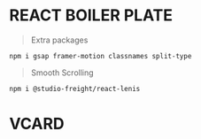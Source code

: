 # REACT BOILER PLATE

> Extra packages

`npm i gsap framer-motion classnames split-type`

> Smooth Scrolling

`npm i @studio-freight/react-lenis`
# VCARD
